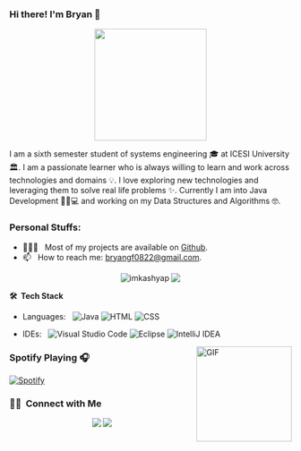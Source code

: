 ### Hi there! I'm Bryan 👋

<p align="center">
  <img src="https://github.com/thompsonemerson/thompsonemerson/raw/master/cover-thompson.png" height="200"/>
</p>

I am a sixth semester student of systems engineering 🎓 at ICESI University 🏛. I am a passionate learner who is always willing to learn and work across technologies and domains 💡. I love exploring new technologies and leveraging them to solve real life problems ✨. Currently I am into Java Development 👨🏻💻 and working on my Data Structures and Algorithms 🤓.

### Personal Stuffs:

- 👨🏻‍💻 &nbsp; Most of my projects are available on [Github](https://github.com/BryanGF0822).
- 📫 &nbsp; How to reach me: bryangf0822@gmail.com.


<p align = "center">
  <img align="top" src="https://github.com/BryanGF0822?tab=repositories" alt="imkashyap" />
  <img align="top" src="https://github-readme-stats.vercel.app/api/top-langs/?username=BryanGF0822&theme=dark&hide_border=true&layout=compact">
</p>

**🛠 &nbsp;Tech Stack**

- Languages: &nbsp;
  ![Java](https://img.shields.io/badge/-Java-333333?style=flat&logo=Java&logoColor=007ACC)
  ![HTML](https://img.shields.io/badge/-HTML-333333?style=flat&logo=HTML5)
  ![CSS](https://img.shields.io/badge/-CSS-333333?style=flat&logo=CSS3&logoColor=1572B6)
  
- IDEs: &nbsp;
  ![Visual Studio Code](https://img.shields.io/badge/-Visual%20Studio%20Code-333333?style=flat&logo=visual-studio-code&logoColor=007ACC)
  ![Eclipse](https://img.shields.io/badge/-Eclipse-333333?style=flat&logo=eclipse)
  ![IntelliJ IDEA](https://img.shields.io/badge/-IntelliJ%20IDEA-333333?style=flat&logo=intellij-idea)
  
  
<img align="right" alt="GIF" height="170px" src="https://media.giphy.com/media/J5B1Y8QZnzXXbLQIBu/giphy.gif" />

### Spotify Playing 🎧

[![Spotify](https://novatorem.visualbean.vercel.app/api/spotify)](https://open.spotify.com/user/m7eqc4rp5ugr891ize609odzy)
  
### 🤝🏻 &nbsp;Connect with Me

<p align="center">
<a href="https://www.instagram.com/bryan_gf22/"><img src="https://img.shields.io/badge/-@bryan_gf22__-E4405F?style=flat&logo=Instagram&logoColor=white"/></a>
<a href="https://www.facebook.com/brayanalexander.gf/"><img src="https://img.shields.io/badge/-@brayanalexander.gf-1877F2?style=flat&logo=Facebook&logoColor=white"/></a>
</p>

<!--
**BryanGF0822/BryanGF0822** is a ✨ _special_ ✨ repository because its `README.md` (this file) appears on your GitHub profile.
